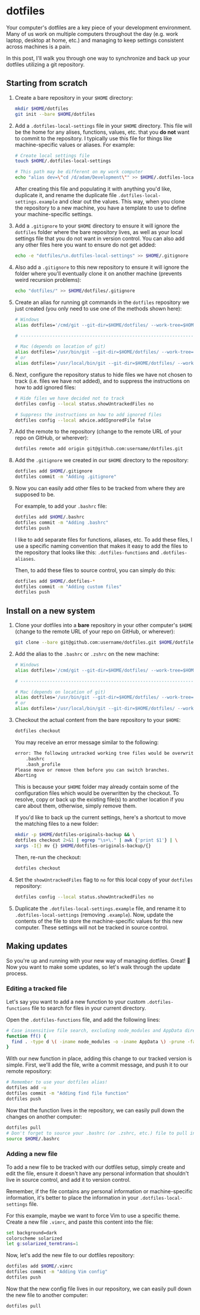 # dotfiles

Your computer's dotfiles are a key piece of your development environment. Many of us work on multiple computers throughout the day (e.g. work laptop, desktop at home, etc.) and managing to keep settings consistent across machines is a pain.

In this post, I'll walk you through one way to synchronize and back up your dotfiles utilizing a git repository.

## Starting from scratch

1. Create a bare repository in your `$HOME` directory:

    ``` sh
    mkdir $HOME/dotfiles
    git init --bare $HOME/dotfiles
    ```

2. Add a `.dotfiles-local-settings` file in your `$HOME` directory. This file will be the home for any alises, functions, values, etc. that you **do not** want to commit to the repository. I typically use this file for things like machine-specific values or aliases. For example:

    ``` sh
    # Create local settings file
    touch $HOME/.dotfiles-local-settings

    # This path may be different on my work computer
    echo "alias dev=\"cd /d/adam/Development\"" >> $HOME/.dotfiles-local-settings
    ```

    After creating this file and populating it with anything you'd like, duplicate it, and rename the duplicate file `.dotfiles-local-settings.example` and clear out the values. This way, when you clone the repository to a new machine, you have a template to use to define your machine-specific settings.

3. Add a `.gitignore` to your `$HOME` directory to ensure it will ignore the `dotfiles` folder where the bare repository lives, as well as your local settings file that you do not want in version control. You can also add any other files here you want to ensure do not get added:

    ``` sh
    echo -e "dotfiles/\n.dotfiles-local-settings" >> $HOME/.gitignore
    ```

4. Also add a `.gitignore` to this new repository to ensure it will ignore the folder where you'll eventually clone it on another machine (prevents weird recursion problems):

    ``` sh
    echo "dotfiles/" >> $HOME/dotfiles/.gitignore
    ```

5. Create an alias for running git commands in the `dotfiles` repository we just created (you only need to use one of the methods shown here):

    ```sh
    # Windows
    alias dotfiles='/cmd/git --git-dir=$HOME/dotfiles/ --work-tree=$HOME'

    # --------------------------------------------------------------------------- #

    # Mac (depends on location of git)
    alias dotfiles='/usr/bin/git --git-dir=$HOME/dotfiles/ --work-tree=$HOME'
    # or
    alias dotfiles='/usr/local/bin/git --git-dir=$HOME/dotfiles/ --work-tree=$HOME'
    ```

6. Next, configure the repository status to hide files we have not chosen to track (i.e. files we have not added), and to suppress the instructions on how to add ignored files:

    ``` sh
    # Hide files we have decided not to track
    dotfiles config --local status.showUntrackedFiles no

    # Suppress the instructions on how to add ignored files
    dotfiles config --local advice.addIgnoredFile false
    ```

7. Add the remote to the repository (change to the remote URL of your repo on GitHub, or wherever):

    ``` sh
    dotfiles remote add origin git@github.com:username/dotfiles.git
    ```

8. Add the `.gitignore` we created in our `$HOME` directory to the repository:

    ``` sh
    dotfiles add $HOME/.gitignore
    dotfiles commit -m "Adding .gitignore"
    ```

9. Now you can easily add other files to be tracked from where they are supposed to be.

    For example, to add your `.bashrc` file:

    ``` sh
    dotfiles add $HOME/.bashrc
    dotfiles commit -m "Adding .bashrc"
    dotfiles push
    ```

    I like to add separate files for functions, aliases, etc. To add these files, I use a specific naming convention that makes it easy to add the files to the repository that looks like this: `.dotfiles-functions` and `.dotfiles-aliases`.

    Then, to add these files to source control, you can simply do this:

    ``` sh
    dotfiles add $HOME/.dotfiles-*
    dotfiles commit -m "Adding custom files"
    dotfiles push
    ```

## Install on a new system

1. Clone your dotfiles into a **bare** repository in your other computer's `$HOME` (change to the remote URL of your repo on GitHub, or wherever):

    ``` sh
    git clone --bare git@github.com:username/dotfiles.git $HOME/dotfiles
    ```

2. Add the alias to the `.bashrc` or `.zshrc` on the new machine:

    ```sh
    # Windows
    alias dotfiles='/cmd/git --git-dir=$HOME/dotfiles/ --work-tree=$HOME'

    # --------------------------------------------------------------------------- #

    # Mac (depends on location of git)
    alias dotfiles='/usr/bin/git --git-dir=$HOME/dotfiles/ --work-tree=$HOME'
    # or
    alias dotfiles='/usr/local/bin/git --git-dir=$HOME/dotfiles/ --work-tree=$HOME'
    ```

3. Checkout the actual content from the bare repository to your `$HOME`:

    ``` sh
    dotfiles checkout
    ```

    You may receive an error message similar to the following:

    ``` sh
    error: The following untracked working tree files would be overwritten by checkout:
        .bashrc
        .bash_profile
    Please move or remove them before you can switch branches.
    Aborting
    ```

    This is because your `$HOME` folder may already contain some of the configuration files which would be overwritten by the checkout. To resolve, copy or back up the existing file(s) to another location if you care about them, otherwise, simply remove them.

    If you'd like to back up the current settings, here's a shortcut to move the matching files to a new folder:

    ``` sh
    mkdir -p $HOME/dotfiles-originals-backup && \
    dotfiles checkout 2>&1 | egrep "\s+\." | awk {'print $1'} | \
    xargs -I{} mv {} $HOME/dotfiles-originals-backup/{}
    ```

    Then, re-run the checkout:

    ``` sh
    dotfiles checkout
    ```

4. Set the `showUntrackedFiles` flag to `no` for this local copy of your `dotfiles` repository:

    ``` sh
    dotfiles config --local status.showUntrackedFiles no
    ```

5. Duplicate the `.dotfiles-local-settings.example` file, and rename it to `.dotfiles-local-settings` (removing `.example`). Now, update the contents of the file to store the machine-specific values for this new computer. These settings will not be tracked in source control.

## Making updates

So you're up and running with your new way of managing dotfiles. Great! :tada: Now you want to make some updates, so let's walk through the update process.

### Editing a tracked file

Let's say you want to add a new function to your custom `.dotfiles-functions` file to search for files in your current directory.

Open the `.dotfiles-functions` file, and add the following lines:

``` sh
# Case insensitive file search, excluding node_modules and AppData directories
function ff() {
  find . -type d \( -iname node_modules -o -iname AppData \) -prune -false -o -type f -iname "*$1*"
}
```

With our new function in place, adding this change to our tracked version is simple. First, we'll add the file, write a commit message, and push it to our remote repository:

``` sh
# Remember to use your dotfiles alias!
dotfiles add -u
dotfiles commit -m "Adding find file function"
dotfiles push
```

Now that the function lives in the repository, we can easily pull down the changes on another computer:

``` sh
dotfiles pull
# Don't forget to source your .bashrc (or .zshrc, etc.) file to pull in the new function
source $HOME/.bashrc
```

### Adding a new file

To add a new file to be tracked with our dotfiles setup, simply create and edit the file, ensure it doesn't have any personal information that shouldn't live in source control, and add it to version control.

Remember, if the file contains any personal information or machine-specific information, it's better to place the information in your `.dotfiles-local-settings` file.

For this example, maybe we want to force Vim to use a specific theme. Create a new file `.vimrc`, and paste this content into the file:

``` sh
set background=dark
colorscheme solarized
let g:solarized_termtrans=1
```

Now, let's add the new file to our dotfiles repository:

``` sh
dotfiles add $HOME/.vimrc
dotfiles commit -m "Adding Vim config"
dotfiles push
```

Now that the new config file lives in our repository, we can easily pull down the new file to another computer:

``` sh
dotfiles pull
```
